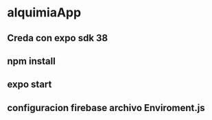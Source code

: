 # alquimiaApp
## Creda con expo sdk 38
## npm install
## expo start

## configuracion firebase archivo Enviroment.js 


